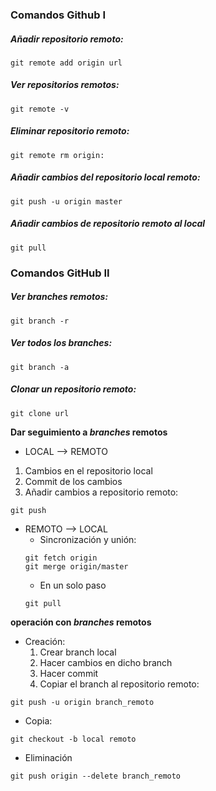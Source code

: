 ### Comandos Github I
##### Añadir repositorio remoto:
~~~
git remote add origin url
~~~
##### Ver repositorios remotos:
~~~
git remote -v
~~~
##### Eliminar repositorio remoto:
~~~
git remote rm origin:
~~~
##### Añadir cambios del repositorio local remoto:
~~~
git push -u origin master
~~~
##### Añadir cambios de repositorio remoto al local
~~~
git pull
~~~
### Comandos GitHub II
##### Ver *branches* remotos:
~~~
git branch -r
~~~
##### Ver todos los *branches*:
~~~
git branch -a
~~~
##### Clonar un repositorio remoto:
~~~~
git clone url
~~~~
**Dar seguimiento a *branches* remotos**

* LOCAL --> REMOTO
1. Cambios en el repositorio local
2. Commit de los cambios 
3. Añadir cambios a repositorio remoto:

~~~
git push
~~~

* REMOTO --> LOCAL
    * Sincronización y unión:
    ~~~
    git fetch origin 
    git merge origin/master
    ~~~
    * En un solo paso
    ~~~
    git pull
    ~~~ 
**operación con *branches* remotos**

* Creación:
    1. Crear branch local
    2. Hacer cambios en dicho branch
    3. Hacer  commit
    4. Copiar el branch al repositorio remoto:

~~~
git push -u origin branch_remoto
~~~

* Copia:
~~~
git checkout -b local remoto
~~~

* Eliminación
~~~
git push origin --delete branch_remoto
~~~
